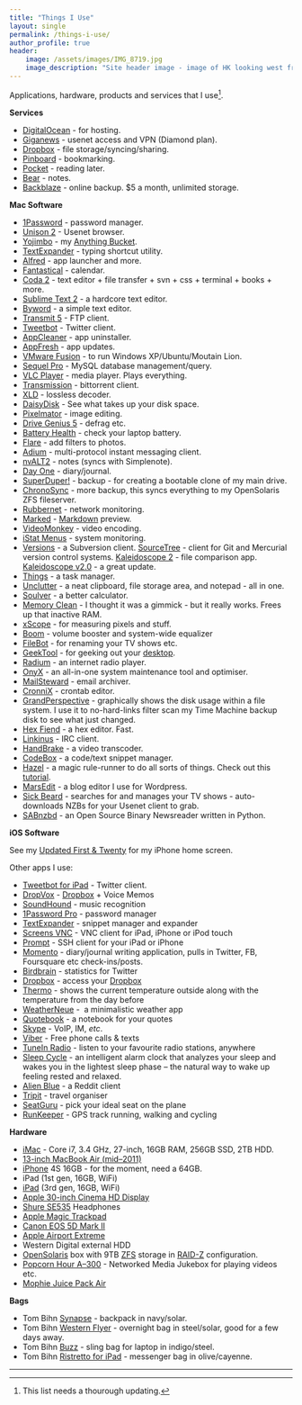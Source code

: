 ```yaml
---
title: "Things I Use"
layout: single
permalink: /things-i-use/
author_profile: true
header:
    image: /assets/images/IMG_8719.jpg
    image_description: "Site header image - image of HK looking west from HK Island"
---
```


Applications, hardware, products and services that I use[^fn-update].

[^fn-update]: This list needs a thourough updating.

**Services**

* [DigitalOcean][1] - for hosting.
* [Giganews][2] - usenet access and VPN (Diamond plan).
* [Dropbox][4] - file storage/syncing/sharing.
* [Pinboard][5] - bookmarking.
* [Pocket][7] - reading later.
* [Bear][8] - notes.
* [Backblaze][9] - online backup. $5 a month, unlimited storage.

 [1]: https://m.do.co/c/81f4d6d55f4b
 [2]: http://www.giganews.com/?c=gn842903
 [4]: http://db.tt/zRIAfIU
 [5]: http://pinboard.in
 [7]: http://getpocket.com/
 [8]: https://itunes.apple.com/us/app/bear/id1091189122?mt=12
 [9]: http://www.backblaze.com/partner/af3998

**Mac Software**

* [1Password][10] - password manager.
* [Unison 2][11] - Usenet browser.
* [Yojimbo][12] - my [Anything Bucket][13].
* [TextExpander][14] - typing shortcut utility.
* [Alfred][15] - app launcher and more.
* [Fantastical][16] - calendar.
* [Coda 2][17] - text editor + file transfer + svn + css + terminal + books + more.
* [Sublime Text 2][21] - a hardcore text editor.
* [Byword][22] - a simple text editor.
* [Transmit 5][23] - FTP client.
* [Tweetbot][25] - Twitter client.
* [AppCleaner][27] - app uninstaller.
* [AppFresh][29] - app updates.
* [VMware Fusion][31] - to run Windows XP/Ubuntu/Moutain Lion.
* [Sequel Pro][32] - MySQL database management/query.
* [VLC Player][33] - media player. Plays everything.
* [Transmission][34] - bittorrent client.
* [XLD][35] - lossless decoder.
* [DaisyDisk][36] - See what takes up your disk space.
* [Pixelmator][38] - image editing.
* [Drive Genius 5][40] - defrag etc.
* [Battery Health][41] - check your laptop battery.
* [Flare][42] - add filters to photos.
* [Adium][43] - multi-protocol instant messaging client.
* [nvALT2][45] - notes (syncs with Simplenote).
* [Day One][46] - diary/journal.
* [SuperDuper!][49] - backup - for creating a bootable clone of my main drive.
* [ChronoSync][50] - more backup, this syncs everything to my OpenSolaris ZFS fileserver.
* [Rubbernet][51] - network monitoring.
* [Marked][52] - [Markdown][53] preview.
* [VideoMonkey][54] - video encoding.
* [iStat Menus][55] - system monitoring.
* [Versions][57] - a Subversion client. [SourceTree][58] - client for Git and Mercurial version control systems. [Kaleidoscope 2][59] - file comparison app. [Kaleidoscope v2.0][60] - a great update.
* [Things][61] - a task manager.
* [Unclutter][63] - a neat clipboard, file storage area, and notepad - all in one.
* [Soulver][64] - a better calculator.
* [Memory Clean][65] - I thought it was a gimmick - but it really works. Frees up that inactive RAM.
* [xScope][66] - for measuring pixels and stuff.
* [Boom][67] - volume booster and system-wide equalizer
* [FileBot][68] - for renaming your TV shows etc.
* [GeekTool][69] - for geeking out your [desktop][70].
* [Radium][72] - an internet radio player.
* [OnyX][73] - an all-in-one system maintenance tool and optimiser.
* [MailSteward][74] - email archiver.
* [CronniX][75] - crontab editor.
* [GrandPerspective][76] - graphically shows the disk usage within a file system. I use it to no-hard-links filter scan my Time Machine backup disk to see what just changed.
* [Hex Fiend][78] - a hex editor. Fast.
* [Linkinus][79] - IRC client.
* [HandBrake][80] - a video transcoder.
* [CodeBox][81] - a code/text snippet manager.
* [Hazel][82] - a magic rule-runner to do all sorts of things. Check out this [tutorial][83].
* [MarsEdit][84] - a blog editor I use for Wordpress.
* [Sick Beard][86] - searches for and manages your TV shows - auto-downloads NZBs for your Usenet client to grab.
* [SABnzbd][87] - an Open Source Binary Newsreader written in Python.

 [10]: https://itunes.apple.com/us/app/1password-password-manager/id443987910?mt=12&partnerId=30&siteID=4M*lvL2TS6Q
 [11]: https://itunes.apple.com/us/app/unison/id411074413?mt=12&partnerId=30&siteID=4M*lvL2TS6Q
 [12]: https://itunes.apple.com/us/app/yojimbo/id404581200?mt=12&partnerId=30&siteID=4M*lvL2TS6Q
 [13]: http://shawnblanc.net/2009/09/yojimbo-and-anything-buckets/
 [14]: http://smilesoftware.com/TextExpander/index.html
 [15]: http://www.alfredapp.com/
 [16]: https://itunes.apple.com/us/app/fantastical/id435003921?mt=12&partnerId=30&siteID=4M*lvL2TS6Q
 [17]: https://itunes.apple.com/us/app/coda-2/id499340368?mt=12&partnerId=30&siteID=4M*lvL2TS6Q
 [18]: https://itunes.apple.com/us/app/reeder/id439845554?mt=12&partnerId=30&siteID=4M*lvL2TS6Q
 [19]: http://feedafever.com/
 [20]: http://macromates.com/
 [21]: http://www.sublimetext.com/2
 [22]: https://itunes.apple.com/us/app/byword/id420212497?mt=12&partnerId=30&siteID=4M*lvL2TS6Q
 [23]: https://itunes.apple.com/us/app/transmit/id403388562?mt=12&partnerId=30&siteID=4M*lvL2TS6Q
 [24]: https://itunes.apple.com/us/app/echofon-for-twitter/id403830270?mt=12&partnerId=30&siteID=4M*lvL2TS6Q
 [25]: https://itunes.apple.com/us/app/id557168941?mt=12&partnerId=30&siteID=4M*lvL2TS6Q
 [26]: https://itunes.apple.com/us/app/wren/id439545337?mt=12&partnerId=30&siteID=4M*lvL2TS6Q
 [27]: http://www.freemacsoft.net/appcleaner/
 [28]: http://www.ideaswarm.com/AppViz2.html
 [29]: http://metaquark.de/appfresh/mac
 [30]: http://gp.home.xs4all.nl/Site/MacPAR_deLuxe.html
 [31]: http://www.vmware.com/products/fusion/overview.html
 [32]: http://www.sequelpro.com/
 [33]: http://www.videolan.org/vlc/
 [34]: http://www.transmissionbt.com/
 [35]: http://tmkk.undo.jp/xld/index_e.html
 [36]: https://itunes.apple.com/us/app/daisydisk/id411643860?mt=12&partnerId=30&siteID=4M*lvL2TS6Q
 [37]: https://itunes.apple.com/us/app/growl/id467939042?mt=12&partnerId=30&siteID=4M*lvL2TS6Q
 [38]: https://itunes.apple.com/us/app/pixelmator/id407963104?mt=12&partnerId=30&siteID=4M*lvL2TS6Q
 [39]: https://itunes.apple.com/us/app/quickcursor/id404035899?mt=12&partnerId=30&siteID=4M*lvL2TS6Q
 [40]: http://www.prosofteng.com/products/drive_genius.php
 [41]: https://itunes.apple.com/us/app/battery-health/id490192174?mt=12&partnerId=30&siteID=4M*lvL2TS6Q
 [42]: https://itunes.apple.com/us/app/flare/id419917767?mt=12&partnerId=30&siteID=4M*lvL2TS6Q
 [43]: http://adium.im/
 [44]: https://itunes.apple.com/us/app/evernote/id406056744?mt=12&partnerId=30&siteID=4M*lvL2TS6Q
 [45]: http://brettterpstra.com/projects/nvalt/
 [46]: https://itunes.apple.com/us/app/day-one/id422304217?mt=12&partnerId=30&siteID=4M*lvL2TS6Q
 [47]: https://itunes.apple.com/us/app/worml/id463103644?mt=12&partnerId=30&siteID=4M*lvL2TS6Q
 [48]: https://itunes.apple.com/us/app/favs/id436961703?mt=12&partnerId=30&siteID=4M*lvL2TS6Q
 [49]: http://www.shirt-pocket.com/SuperDuper/SuperDuperDescription.html
 [50]: http://www.econtechnologies.com/pages/cs/chrono_overview.html
 [51]: https://itunes.apple.com/us/app/rubbernet/id425980801?mt=12&partnerId=30&siteID=4M*lvL2TS6Q
 [52]: https://itunes.apple.com/us/app/marked/id448925439?mt=12&partnerId=30&siteID=4M*lvL2TS6Q
 [53]: http://daringfireball.net/projects/markdown/syntax
 [54]: http://videomonkey.org/
 [55]: http://bjango.com/mac/istatmenus/
 [56]: http://www.pixiapps.com/ecouteosx/
 [57]: http://versionsapp.com/
 [58]: http://www.sourcetreeapp.com/
 [59]: https://itunes.apple.com/us/app/kaleidoscope/id587512244?mt=12&partnerId=30&siteID=4M*lvL2TS6Q
 [60]: http://zoooot.com/1246/kaleidoscope-2
 [61]: https://itunes.apple.com/us/app/things/id407951449?mt=12&partnerId=30&siteID=4M*lvL2TS6Q
 [62]: https://itunes.apple.com/us/app/sticky-notifications/id552377168?mt=12&partnerId=30&siteID=4M*lvL2TS6Q
 [63]: https://itunes.apple.com/us/app/unclutter/id577085396?mt=12&partnerId=30&siteID=4M*lvL2TS6Q
 [64]: https://itunes.apple.com/us/app/soulver/id413965349?mt=12&partnerId=30&siteID=4M*lvL2TS6Q
 [65]: https://itunes.apple.com/us/app/memory-clean/id451444120?mt=12
 [66]: https://itunes.apple.com/us/app/xscope/id447661441?mt=12&partnerId=30&siteID=4M*lvL2TS6Q
 [67]: https://itunes.apple.com/us/app/boom/id415312377?mt=12&partnerId=30&siteID=4M*lvL2TS6Q
 [68]: http://filebot.sourceforge.net/
 [69]: https://itunes.apple.com/us/app/geektool/id456877552?mt=12&partnerId=30&siteID=4M*lvL2TS6Q
 [70]: http://zoooot.com/things-i-use/desktop2
 [71]: http://www.picturecode.com/index.php
 [72]: https://itunes.apple.com/us/app/radium/id413215890?mt=12&partnerId=30&siteID=4M*lvL2TS6Q
 [73]: http://www.onyxmac.com/
 [74]: https://itunes.apple.com/us/app/mailstewardapp/id412878864?mt=12&partnerId=30&siteID=4M*lvL2TS6Q
 [75]: http://code.google.com/p/cronnix/
 [76]: http://grandperspectiv.sourceforge.net/
 [77]: http://mac.github.com/
 [78]: http://ridiculousfish.com/hexfiend/
 [79]: https://itunes.apple.com/us/app/linkinus/id402390998?mt=12&partnerId=30&siteID=4M*lvL2TS6Q
 [80]: http://handbrake.fr/
 [81]: https://itunes.apple.com/us/app/codebox/id412536790?mt=12&partnerId=30&siteID=4M*lvL2TS6Q
 [82]: http://www.noodlesoft.com/hazel.php
 [83]: http://www.macosxscreencasts.com/tutorial/hazel-tutorial/
 [84]: https://itunes.apple.com/us/app/marsedit-blog-editor-for-wordpress/id402376225?mt=12&partnerId=30&siteID=4M*lvL2TS6Q
 [85]: https://itunes.apple.com/us/app/aperture/id408981426?mt=12&partnerId=30&siteID=4M*lvL2TS6Q
 [86]: http://sickbeard.com
 [87]: http://sabnzbd.org

**iOS Software**

See my [Updated First & Twenty][88] for my iPhone home screen.

 [88]: http://zoooot.com/919/updated-first-20

<a class="nolink" name="Other"></a>Other apps I use:

* [Tweetbot for iPad][90] - Twitter client.
* [DropVox][91] - [Dropbox][4] + Voice Memos
* [SoundHound][92] - music recognition
* [1Password Pro][100] - password manager
* [TextExpander][101] - snippet manager and expander
* [Screens VNC][102] - VNC client for iPad, iPhone or iPod touch
* [Prompt][103] - SSH client for your iPad or iPhone
* [Momento][106] - diary/journal writing application, pulls in Twitter, FB, Foursquare etc check-ins/posts.
* [Birdbrain][107] - statistics for Twitter
* [Dropbox][109] - access your [Dropbox][4]
* [Thermo][111] - shows the current temperature outside along with the temperature from the day before
* [WeatherNeue][112] -  a minimalistic weather app
* [Quotebook][113] - a notebook for your quotes
* [Skype][115] - VoIP, IM, *etc*.
* [Viber][116] - Free phone calls & texts
* [TuneIn Radio][117] - listen to your favourite radio stations, anywhere
* [Sleep Cycle][120] - an intelligent alarm clock that analyzes your sleep and wakes you in the lightest sleep phase – the natural way to wake up feeling rested and relaxed.
* [Alien Blue][122] - a Reddit client
* [Tripit][124] - travel organiser
* [SeatGuru][126] - pick your ideal seat on the plane
* [RunKeeper][127] - GPS track running, walking and cycling

 [89]: https://itunes.apple.com/us/app/byword/id482063361?mt=8&partnerId=30&siteID=4M*lvL2TS6Q
 [90]: https://itunes.apple.com/us/app/tweetbot-for-twitter-ipad/id498801050?mt=8&partnerId=30&siteID=4M*lvL2TS6Q
 [91]: https://itunes.apple.com/us/app/dropvox-record-voice-memos/id416288287?mt=8&partnerId=30&siteID=4M*lvL2TS6Q
 [92]: https://itunes.apple.com/us/app/soundhound/id355554941?mt=8&partnerId=30&siteID=4M*lvL2TS6Q
 [93]: https://itunes.apple.com/us/app/cloud2go/id388386211?mt=8&partnerId=30&siteID=4M*lvL2TS6Q
 [94]: https://itunes.apple.com/us/app/lighty-no-nonsense-flashlight/id391503046?mt=8&partnerId=30&siteID=4M*lvL2TS6Q
 [95]: https://itunes.apple.com/us/app/due-super-fast-reminders-reusable/id390017969?mt=8&partnerId=30&siteID=4M*lvL2TS6Q
 [96]: https://itunes.apple.com/us/app/agenda-calendar/id440764409?mt=8&partnerId=30&siteID=4M*lvL2TS6Q
 [97]: https://itunes.apple.com/us/app/timer/id507518845?mt=8&partnerId=30&siteID=4M*lvL2TS6Q
 [98]: https://itunes.apple.com/us/app/netbot-for-app.net-iphone/id563595132?mt=8&partnerId=30&siteID=4M*lvL2TS6Q
 [99]: https://itunes.apple.com/us/app/pastebot-command-copy-paste/id344614116?mt=8&partnerId=30&siteID=4M*lvL2TS6Q
 [100]: https://itunes.apple.com/us/app/1password-pro/id319898689?mt=8&partnerId=30&siteID=4M*lvL2TS6Q
 [101]: https://itunes.apple.com/us/app/textexpander/id326180690?mt=8&partnerId=30&siteID=4M*lvL2TS6Q
 [102]: https://itunes.apple.com/us/app/screens-vnc-control-your-computer/id400012962?mt=8&partnerId=30&siteID=4M*lvL2TS6Q
 [103]: https://itunes.apple.com/us/app/prompt/id421507115?mt=8&partnerId=30&siteID=4M*lvL2TS6Q
 [104]: https://itunes.apple.com/us/app/boxcar/id321493542?mt=8&partnerId=30&siteID=4M*lvL2TS6Q
 [105]: http://boxcar.io/
 [106]: https://itunes.apple.com/us/app/momento-diary-journal/id347019672?mt=8&partnerId=30&siteID=4M*lvL2TS6Q
 [107]: https://itunes.apple.com/us/app/birdbrain-statistics-for-twitter/id322796852?mt=8&partnerId=30&siteID=4M*lvL2TS6Q
 [108]: https://itunes.apple.com/us/app/tweet-library/id365768793?mt=8&partnerId=30&siteID=4M*lvL2TS6Q
 [109]: https://itunes.apple.com/us/app/dropbox/id327630330?mt=8&partnerId=30&siteID=4M*lvL2TS6Q
 [110]: https://itunes.apple.com/us/app/air-video-watch-your-videos/id306550020?mt=8&partnerId=30&siteID=4M*lvL2TS6Q
 [111]: https://itunes.apple.com/us/app/thermo/id414215658?mt=8&partnerId=30&siteID=4M*lvL2TS6Q
 [112]: https://itunes.apple.com/us/app/weather-neue/id527856624?mt=8&partnerId=30&siteID=4M*lvL2TS6Q
 [113]: https://itunes.apple.com/us/app/quotebook-notebook-for-quotes/id423726272?mt=8&partnerId=30&siteID=4M*lvL2TS6Q
 [114]: https://itunes.apple.com/us/app/evernote/id281796108?mt=8&partnerId=30&siteID=4M*lvL2TS6Q
 [115]: https://itunes.apple.com/us/app/skype/id304878510?mt=8&partnerId=30&siteID=4M*lvL2TS6Q
 [116]: https://itunes.apple.com/us/app/viber-free-phone-calls-text/id382617920?mt=8&partnerId=30&siteID=4M*lvL2TS6Q
 [117]: https://itunes.apple.com/us/app/tunein-radio/id418987775?mt=8&partnerId=30&siteID=4M*lvL2TS6Q
 [118]: https://itunes.apple.com/us/app/screenshot-journal/id515287854?mt=8&partnerId=30&siteID=4M*lvL2TS6Q
 [119]: https://itunes.apple.com/us/app/songza/id453111583?mt=8&partnerId=30&siteID=4M*lvL2TS6Q
 [120]: https://itunes.apple.com/us/app/sleep-cycle-alarm-clock/id320606217?mt=8&partnerId=30&siteID=4M*lvL2TS6Q
 [121]: https://itunes.apple.com/us/app/groove-2-music-player/id445533979?mt=8&partnerId=30&siteID=4M*lvL2TS6Q
 [122]: https://itunes.apple.com/us/app/alien-blue-reddit-client/id370144106?mt=8&partnerId=30&siteID=4M*lvL2TS6Q
 [123]: https://itunes.apple.com/us/app/reeder/id325502379?mt=8&partnerId=30&siteID=4M*lvL2TS6Q
 [124]: https://itunes.apple.com/us/app/tripit-travel-organizer-free/id311035142?mt=8&partnerId=30&siteID=4M*lvL2TS6Q
 [125]: https://itunes.apple.com/us/app/onavo-extend-data-usage-get/id423545287?mt=8&partnerId=30&siteID=4M*lvL2TS6Q
 [126]: https://itunes.apple.com/us/app/seatguru-by-tripadvisor-seat/id508487044?mt=8&partnerId=30&siteID=4M*lvL2TS6Q
 [127]: https://itunes.apple.com/us/app/runkeeper-gps-track-running/id300235330?mt=8&partnerId=30&siteID=4M*lvL2TS6Q
 [128]: https://itunes.apple.com/us/app/launch-center-pro/id532016360?mt=8&partnerId=30&siteID=4M*lvL2TS6Q

**Hardware**

* [iMac][129] - Core i7, 3.4 GHz, 27-inch, 16GB RAM, 256GB SSD, 2TB HDD.
* [13-inch MacBook Air (mid–2011)][131]
* [iPhone][132] 4S 16GB - for the moment, need a 64GB.
* iPad (1st gen, 16GB, WiFi)
* [iPad][133] (3rd gen, 16GB, WiFi)
* [Apple 30-inch Cinema HD Display][134]
* [Shure SE535][135] Headphones
* [Apple Magic Trackpad][136]
* [Canon EOS 5D Mark II][137]
* [Apple Airport Extreme][138]
* Western Digital external HDD
* [OpenSolaris][139] box with 9TB [ZFS][140] storage in [RAID-Z][141] configuration.
* [Popcorn Hour A–300][142] - Networked Media Jukebox for playing videos etc.
* [Mophie Juice Pack Air][143]

 [129]: http://www.apple.com/imac/
 [130]: http://www.macrumors.com/2011/06/15/27-inch-imac-core-i7-with-ssd-is-fastest-mac-ever/
 [131]: http://www.macstories.net/reviews/13-inch-macbook-air-review/
 [132]: http://www.apple.com/iphone/
 [133]: http://www.apple.com/ipad/
 [134]: http://en.wikipedia.org/wiki/Apple_Cinema_Display#Technical_specifications
 [135]: http://www.shure.com/americas/products/earphones-headphones/se-models/se535-sound-isolating-earphones
 [136]: http://www.apple.com/magictrackpad/
 [137]: http://www.dpreview.com/reviews/canoneos5dmarkii
 [138]: http://www.apple.com/airportextreme/
 [139]: http://en.wikipedia.org/wiki/OpenSolaris
 [140]: http://en.wikipedia.org/wiki/ZFS
 [141]: http://en.wikipedia.org/wiki/Non-standard_RAID_levels#RAID-Z
 [142]: http://www.popcornhour.com/onlinestore/index.php?pluginoption=catalog&mainItemId=45
 [143]: http://www.mophie.com/mophie-juice-pack-air-iPhone-4-4S-battery-case-p/1145_jpa-ip4-blk.htm

**Bags**

* Tom Bihn [Synapse][144] - backpack in navy/solar.
* Tom Bihn [Western Flyer][145] - overnight bag in steel/solar, good for a few days away.
* Tom Bihn [Buzz][146] - sling bag for laptop in indigo/steel.
* Tom Bihn [Ristretto for iPad][147] - messenger bag in olive/cayenne.

 [144]: http://www.tombihn.com/PROD/TB0110.html
 [145]: http://www.tombihn.com/PROD/TB0950.html
 [146]: http://www.tombihn.com/PROD/TB0152.html
 [147]: http://www.tombihn.com/PROD/TB0222.html

 ***